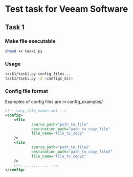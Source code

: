 # Test task for Veeam Software

## Task 1
### Make file executable
```sh
chmod +x task1.py
```
### Usage
```sh
task1/task1.py config_files...
task1/task1.py -d <configs_dir>
```

### Config file format
Examples of config files are in config_examples/
```xml
<!-- <any_file_name>.xml -->
<config>
    <file
            source_path="path_to_file"
            destination_path="path_to_copy_file"
            file_name="file_to_copy"
    />
    <file
            source_path="path_to_file2"
            destination_path="path_to_copy_file2"
            file_name="file_to_copy2"
    />
    <!-- ........... -->
</config>

```
